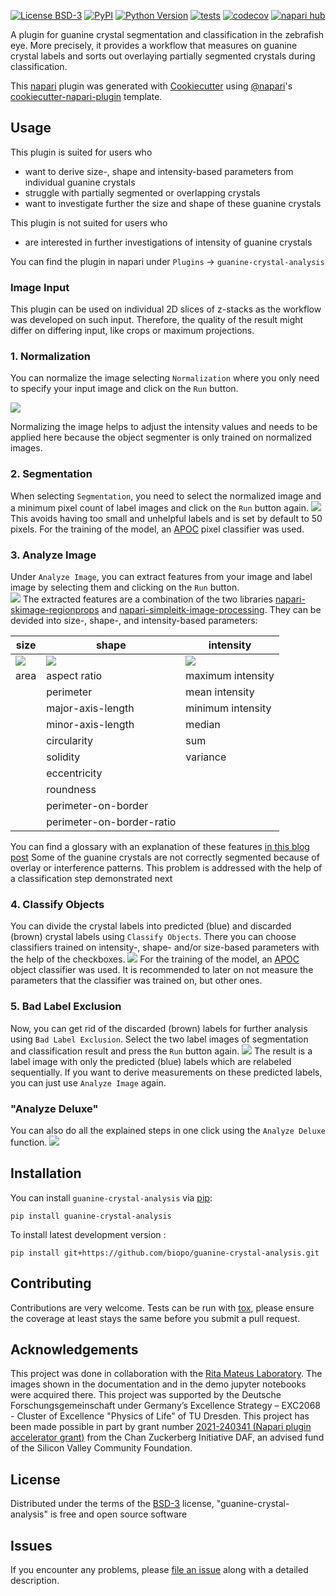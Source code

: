 
[![License BSD-3](https://img.shields.io/pypi/l/guanine-crystal-analysis.svg?color=green)](https://github.com/biopo/guanine-crystal-analysis/raw/main/LICENSE)
[![PyPI](https://img.shields.io/pypi/v/guanine-crystal-analysis.svg?color=green)](https://pypi.org/project/guanine-crystal-analysis)
[![Python Version](https://img.shields.io/pypi/pyversions/guanine-crystal-analysis.svg?color=green)](https://python.org)
[![tests](https://github.com/biopo/guanine-crystal-analysis/workflows/tests/badge.svg)](https://github.com/biopo/guanine-crystal-analysis/actions)
[![codecov](https://codecov.io/gh/biopo/guanine-crystal-analysis/branch/main/graph/badge.svg)](https://codecov.io/gh/biopo/guanine-crystal-analysis)
[![napari hub](https://img.shields.io/endpoint?url=https://api.napari-hub.org/shields/guanine-crystal-analysis)](https://napari-hub.org/plugins/guanine-crystal-analysis)

A plugin for guanine crystal segmentation and classification in the zebrafish eye. More precisely, it provides a workflow that measures on guanine crystal labels and sorts out overlaying partially segmented crystals during classification.

This [napari] plugin was generated with [Cookiecutter] using [@napari]'s [cookiecutter-napari-plugin] template.

<!--
Don't miss the full getting started guide to set up your new package:
https://github.com/napari/cookiecutter-napari-plugin#getting-started

and review the napari docs for plugin developers:
https://napari.org/plugins/index.html
-->

## Usage 

This plugin is suited for users who
- want to derive size-, shape and intensity-based parameters from individual guanine crystals
- struggle with partially segmented or overlapping crystals
- want to investigate further the size and shape of these guanine crystals

This plugin is not suited for users who 
- are interested in further investigations of intensity of guanine crystals

You can find the plugin in napari under `Plugins` → `guanine-crystal-analysis`

### Image Input

This plugin can be used on individual 2D slices of z-stacks as the workflow was developed on such input.
Therefore, the quality of the result might differ on differing input, like crops or maximum projections.

### 1. Normalization

You can normalize the image selecting `Normalization` where you only need to specify your input image and click on the `Run` button. 

![](img/plugin/normalization.png)

Normalizing the image helps to adjust the intensity values and needs to be applied here because the object segmenter is only trained on normalized images.

### 2. Segmentation

When selecting `Segmentation`, you need to select the normalized image and a minimum pixel count of label images and click on the `Run` button again.
![](img/plugin/segmentation.png)
This avoids having too small and unhelpful labels and is set by default to 50 pixels. 
For the training of the model, an [APOC](https://github.com/haesleinhuepf/apoc) pixel classifier was used.

### 3. Analyze Image

Under `Analyze Image`, you can extract features from your image and label image by selecting them and clicking on the `Run` button.  
![](img/plugin/analyzeimage.png)
The extracted features are a combination of the two libraries [napari-skimage-regionprops](https://github.com/haesleinhuepf/napari-skimage-regionprops) and [napari-simpleitk-image-processing](https://github.com/haesleinhuepf/napari-simpleitk-image-processing). They can be devided into size-, shape-, and intensity-based parameters: 

| **size** | **shape**                 | **intensity**  
|----------|---------------------------|-------------------|
|![](img/plugin/size.png)      	|![](img/plugin/shape.png)              	|![](img/plugin/intensity.png)  	|
| area     	| aspect ratio              	| maximum intensity 	|
|          	| perimeter                 	| mean intensity    	|
|          	| major-axis-length         	| minimum intensity 	|
|          	| minor-axis-length         	| median            	|
|          	| circularity               	| sum               	|
|          	| solidity                  	| variance          	|
|          	| eccentricity              	|                   	|
|          	| roundness                 	|                   	|
|          	| perimeter-on-border       	|                   	|
|          	| perimeter-on-border-ratio 	|                   	|

You can find a glossary with an explanation of these features [in this blog post](https://focalplane.biologists.com/2023/05/03/feature-extraction-in-napari/)
Some of the guanine crystals are not correctly segmented because of overlay or interference patterns. This problem is addressed with the help of a classification step demonstrated next

### 4. Classify Objects

You can divide the crystal labels into predicted (blue) and discarded (brown) crystal labels using `Classify Objects`. There you can choose classifiers trained on intensity-, shape- and/or size-based parameters with the help of the checkboxes.
![](img/plugin/classifyobjects.png)
For the training of the model, an [APOC](https://github.com/haesleinhuepf/apoc) object classifier was used.
It is recommended to later on not measure the parameters that the classifier was trained on, but other ones.

### 5. Bad Label Exclusion

Now, you can get rid of the discarded (brown) labels for further analysis using `Bad Label Exclusion`. Select the two label images of segmentation and classification result and press the `Run` button again. 
![](img/plugin/badlabelexclusion.png)
The result is a label image with only the predicted (blue) labels which are relabeled sequentially. If you want to derive measurements on these predicted labels, you can just use  `Analyze Image` again.

### "Analyze Deluxe"

You can also do all the explained steps in one click using the `Analyze Deluxe` function.
![](img/plugin/analyzedeluxe.png)


## Installation

You can install `guanine-crystal-analysis` via [pip]:

    pip install guanine-crystal-analysis



To install latest development version :

    pip install git+https://github.com/biopo/guanine-crystal-analysis.git


## Contributing

Contributions are very welcome. Tests can be run with [tox], please ensure
the coverage at least stays the same before you submit a pull request.

## Acknowledgements
This project was done in collaboration with the [Rita Mateus Laboratory](https://www.ritamateus.com/). The images shown in the documentation and in the demo jupyter notebooks were acquired there. 
This project was supported by the Deutsche Forschungsgemeinschaft under Germany’s Excellence Strategy – EXC2068 - Cluster of Excellence "Physics of Life" of TU Dresden. 
This project has been made possible in part by grant number [2021-240341 (Napari plugin accelerator grant)](https://chanzuckerberg.com/science/programs-resources/imaging/napari/improving-image-processing/) from the Chan Zuckerberg Initiative DAF, an advised fund of the Silicon Valley Community Foundation.


## License

Distributed under the terms of the [BSD-3] license,
"guanine-crystal-analysis" is free and open source software

## Issues

If you encounter any problems, please [file an issue] along with a detailed description.

[napari]: https://github.com/napari/napari
[Cookiecutter]: https://github.com/audreyr/cookiecutter
[@napari]: https://github.com/napari
[MIT]: http://opensource.org/licenses/MIT
[BSD-3]: http://opensource.org/licenses/BSD-3-Clause
[GNU GPL v3.0]: http://www.gnu.org/licenses/gpl-3.0.txt
[GNU LGPL v3.0]: http://www.gnu.org/licenses/lgpl-3.0.txt
[Apache Software License 2.0]: http://www.apache.org/licenses/LICENSE-2.0
[Mozilla Public License 2.0]: https://www.mozilla.org/media/MPL/2.0/index.txt
[cookiecutter-napari-plugin]: https://github.com/napari/cookiecutter-napari-plugin

[file an issue]: https://github.com/biopo/guanine-crystal-analysis/issues

[napari]: https://github.com/napari/napari
[tox]: https://tox.readthedocs.io/en/latest/
[pip]: https://pypi.org/project/pip/
[PyPI]: https://pypi.org/
